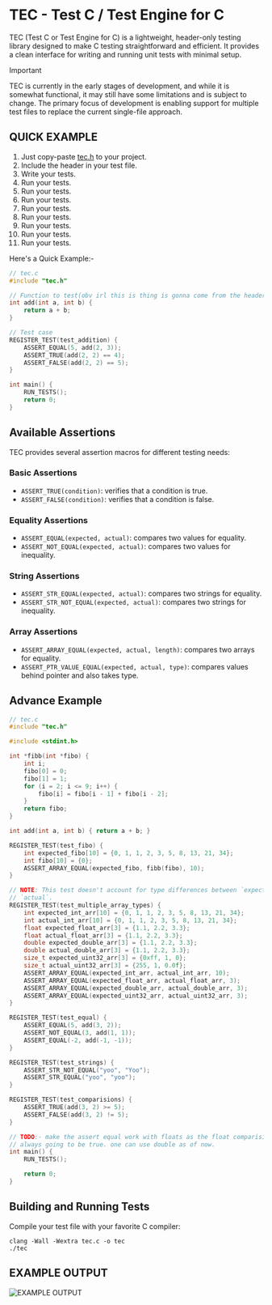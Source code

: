 # TEC - Test C / Test Engine for C
TEC (Test C or Test Engine for C) is a lightweight, header-only testing library
designed to make C testing straightforward and efficient. It provides a clean
interface for writing and running unit tests with minimal setup.

> [!IMPORTANT]
> TEC is currently in the early stages of development, and while it is somewhat
> functional, it may still have some limitations and is subject to change.
> The primary focus of development is enabling support for multiple test files
> to replace the current single-file approach.

## QUICK EXAMPLE
1. Just copy-paste [tec.h](https://github.com/ShashwatAgrawal20/tec.h/blob/main/tec.h) to your project.
2. Include the header in your test file.
3. Write your tests.
4. Run your tests.
5. Run your tests.
6. Run your tests.
7. Run your tests.
8. Run your tests.
9. Run your tests.
10. Run your tests.
11. Run your tests.

Here's a Quick Example:-
```c
// tec.c
#include "tec.h"

// Function to test(obv irl this is thing is gonna come from the header too)
int add(int a, int b) {
    return a + b;
}

// Test case
REGISTER_TEST(test_addition) {
    ASSERT_EQUAL(5, add(2, 3));
    ASSERT_TRUE(add(2, 2) == 4);
    ASSERT_FALSE(add(2, 2) == 5);
}

int main() {
    RUN_TESTS();
    return 0;
}
```

## Available Assertions
TEC provides several assertion macros for different testing needs:

### Basic Assertions
- `ASSERT_TRUE(condition)`: verifies that a condition is true.
- `ASSERT_FALSE(condition)`: verifies that a condition is false.

### Equality Assertions
- `ASSERT_EQUAL(expected, actual)`: compares two values for equality.
- `ASSERT_NOT_EQUAL(expected, actual)`: compares two values for inequality.

### String Assertions
- `ASSERT_STR_EQUAL(expected, actual)`: compares two strings for equality.
- `ASSERT_STR_NOT_EQUAL(expected, actual)`: compares two strings for inequality.

### Array Assertions
- `ASSERT_ARRAY_EQUAL(expected, actual, length)`: compares two arrays for equality.
- `ASSERT_PTR_VALUE_EQUAL(expected, actual, type)`: compares values behind pointer and also takes type.

## Advance Example

```c
// tec.c
#include "tec.h"

#include <stdint.h>

int *fibb(int *fibo) {
    int i;
    fibo[0] = 0;
    fibo[1] = 1;
    for (i = 2; i <= 9; i++) {
        fibo[i] = fibo[i - 1] + fibo[i - 2];
    }
    return fibo;
}

int add(int a, int b) { return a + b; }

REGISTER_TEST(test_fibo) {
    int expected_fibo[10] = {0, 1, 1, 2, 3, 5, 8, 13, 21, 34};
    int fibo[10] = {0};
    ASSERT_ARRAY_EQUAL(expected_fibo, fibb(fibo), 10);
}

// NOTE: This test doesn't account for type differences between `expected` and
// `actual`.
REGISTER_TEST(test_multiple_array_types) {
    int expected_int_arr[10] = {0, 1, 1, 2, 3, 5, 8, 13, 21, 34};
    int actual_int_arr[10] = {0, 1, 1, 2, 3, 5, 8, 13, 21, 34};
    float expected_float_arr[3] = {1.1, 2.2, 3.3};
    float actual_float_arr[3] = {1.1, 2.2, 3.3};
    double expected_double_arr[3] = {1.1, 2.2, 3.3};
    double actual_double_arr[3] = {1.1, 2.2, 3.3};
    size_t expected_uint32_arr[3] = {0xff, 1, 0};
    size_t actual_uint32_arr[3] = {255, 1, 0.0f};
    ASSERT_ARRAY_EQUAL(expected_int_arr, actual_int_arr, 10);
    ASSERT_ARRAY_EQUAL(expected_float_arr, actual_float_arr, 3);
    ASSERT_ARRAY_EQUAL(expected_double_arr, actual_double_arr, 3);
    ASSERT_ARRAY_EQUAL(expected_uint32_arr, actual_uint32_arr, 3);
}

REGISTER_TEST(test_equal) {
    ASSERT_EQUAL(5, add(3, 2));
    ASSERT_NOT_EQUAL(3, add(1, 1));
    ASSERT_EQUAL(-2, add(-1, -1));
}

REGISTER_TEST(test_strings) {
    ASSERT_STR_NOT_EQUAL("yoo", "Yoo");
    ASSERT_STR_EQUAL("yoo", "yoo");
}

REGISTER_TEST(test_comparisions) {
    ASSERT_TRUE(add(3, 2) >= 5);
    ASSERT_FALSE(add(3, 2) != 5);
}

// TODO:- make the assert equal work with floats as the float comparision is
// always going to be true. one can use double as of now.
int main() {
    RUN_TESTS();

    return 0;
}
```

## Building and Running Tests
Compile your test file with your favorite C compiler:
```console
clang -Wall -Wextra tec.c -o tec
./tec
```

## EXAMPLE OUTPUT
![EXAMPLE OUTPUT](./example_output.png)
